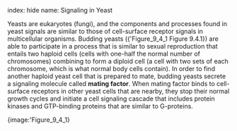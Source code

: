 index: hide
name: Signaling in Yeast

Yeasts are eukaryotes (fungi), and the components and processes found in yeast signals are similar to those of cell-surface receptor signals in multicellular organisms. Budding yeasts ({'Figure_9_4_1 Figure 9.4.1}) are able to participate in a process that is similar to sexual reproduction that entails two haploid cells (cells with one-half the normal number of chromosomes) combining to form a diploid cell (a cell with two sets of each chromosome, which is what normal body cells contain). In order to find another haploid yeast cell that is prepared to mate, budding yeasts secrete a signaling molecule called  **mating factor**. When mating factor binds to cell-surface receptors in other yeast cells that are nearby, they stop their normal growth cycles and initiate a cell signaling cascade that includes protein kinases and GTP-binding proteins that are similar to G-proteins.


{image:'Figure_9_4_1}
        
